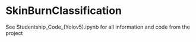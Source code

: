 # SkinBurnClassification
See Studentship_Code_(Yolov5).ipynb for all information and code from the project
